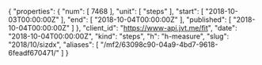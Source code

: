 {
  "properties": {
    "num": [
      7468
    ],
    "unit": [
      "steps"
    ],
    "start": [
      "2018-10-03T00:00:00Z"
    ],
    "end": [
      "2018-10-04T00:00:00Z"
    ],
    "published": [
      "2018-10-04T00:00:00Z"
    ]
  },
  "client_id": "https://www-api.jvt.me/fit",
  "date": "2018-10-04T00:00:00Z",
  "kind": "steps",
  "h": "h-measure",
  "slug": "2018/10/sizdx",
  "aliases": [
    "/mf2/63098c90-04a9-4bd7-9618-6feadf670471/"
  ]
}
